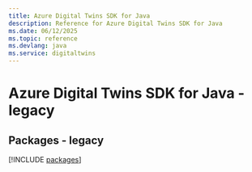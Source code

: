 ```yaml
---
title: Azure Digital Twins SDK for Java
description: Reference for Azure Digital Twins SDK for Java
ms.date: 06/12/2025
ms.topic: reference
ms.devlang: java
ms.service: digitaltwins
---
```

# Azure Digital Twins SDK for Java - legacy
## Packages - legacy
[!INCLUDE [packages](digital-twins-index.md)]